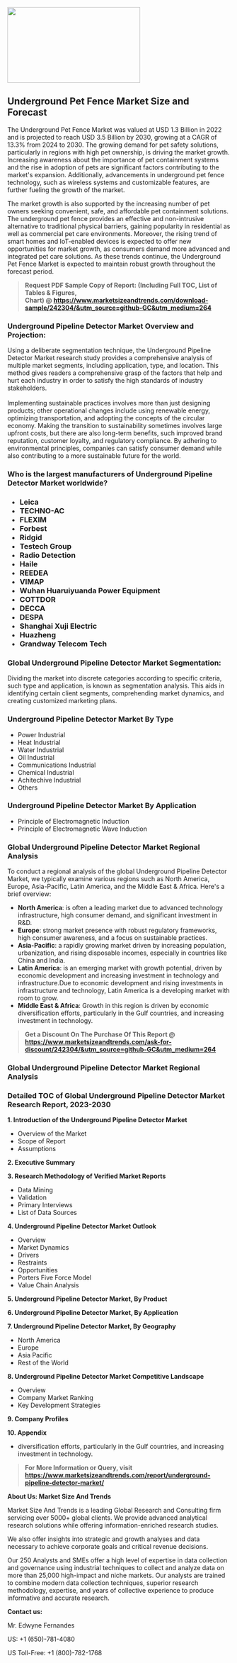 <p><img class="alignnone size-medium wp-image-20088" src="https://ffe5etoiles.com/wp-content/uploads/2024/12/MST1-300x171.png" alt="" width="300" height="171" /></p><h2>Underground Pet Fence Market Size and Forecast</h2><p>The Underground Pet Fence Market was valued at USD 1.3 Billion in 2022 and is projected to reach USD 3.5 Billion by 2030, growing at a CAGR of 13.3% from 2024 to 2030. The growing demand for pet safety solutions, particularly in regions with high pet ownership, is driving the market growth. Increasing awareness about the importance of pet containment systems and the rise in adoption of pets are significant factors contributing to the market's expansion. Additionally, advancements in underground pet fence technology, such as wireless systems and customizable features, are further fueling the growth of the market.</p><p>The market growth is also supported by the increasing number of pet owners seeking convenient, safe, and affordable pet containment solutions. The underground pet fence provides an effective and non-intrusive alternative to traditional physical barriers, gaining popularity in residential as well as commercial pet care environments. Moreover, the rising trend of smart homes and IoT-enabled devices is expected to offer new opportunities for market growth, as consumers demand more advanced and integrated pet care solutions. As these trends continue, the Underground Pet Fence Market is expected to maintain robust growth throughout the forecast period.</p></p><blockquote id="" class=""><strong>Request PDF Sample Copy of Report: (Including Full TOC, List of Tables &amp; Figures, Chart)&nbsp;@&nbsp;<strong><a href="https://www.marketsizeandtrends.com/download-sample/242304/&utm_source=github-GC&utm_medium=264" target="_blank">https://www.marketsizeandtrends.com/download-sample/242304/&utm_source=github-GC&utm_medium=264</a></strong></strong></blockquote><h3 id="" class="">Underground Pipeline Detector Market&nbsp;Overview and Projection:</h3><p id="" class="">Using a deliberate segmentation technique, the Underground Pipeline Detector Market research study provides a comprehensive analysis of multiple market segments, including application, type, and location. This method gives readers a comprehensive grasp of the factors that help and hurt each industry in order to satisfy the high standards of industry stakeholders. <br /> <br />Implementing sustainable practices involves more than just designing products; other operational changes include using renewable energy, optimizing transportation, and adopting the concepts of the circular economy. Making the transition to sustainability sometimes involves large upfront costs, but there are also long-term benefits, such improved brand reputation, customer loyalty, and regulatory compliance. By adhering to environmental principles, companies can satisfy consumer demand while also contributing to a more sustainable future for the world.</p><h3 id="" class="">Who is the largest manufacturers of&nbsp;Underground Pipeline Detector Market worldwide?</h3><h3 class=""><p><ul><li>Leica </li><li> TECHNO-AC </li><li> FLEXIM </li><li> Forbest </li><li> Ridgid </li><li> Testech Group </li><li> Radio Detection </li><li> Haile </li><li> REEDEA </li><li> VIMAP </li><li> Wuhan Huaruiyuanda Power Equipment </li><li> COTTDOR </li><li> DECCA </li><li> DESPA </li><li> Shanghai Xuji Electric </li><li> Huazheng </li><li> Grandway Telecom Tech</li></ul></p></h3><h3 id="" class="">Global&nbsp;Underground Pipeline Detector Market Segmentation:</h3><p id="" class="">Dividing the market into discrete categories according to specific criteria, such type and application, is known as segmentation analysis. This aids in identifying certain client segments, comprehending market dynamics, and creating customized marketing plans.</p><h3 id="" class="">Underground Pipeline Detector Market&nbsp;By Type</h3><p><p><ul><li>Power Industrial</li><li> Heat Industrial</li><li> Water Industrial</li><li> Oil Industrial</li><li> Communications Industrial</li><li> Chemical Industrial</li><li> Achitechive Industrial</li><li> Others</p></li></ul></p></p><h3 id="" class="">Underground Pipeline Detector Market&nbsp;By Application</h3><p class=""><p><ul><li>Principle of Electromagnetic Induction</li><li> Principle of Electromagnetic Wave Induction</li></ul></p></p><h3 id="" class="">Global Underground Pipeline Detector Market Regional Analysis</h3><p id="" class="">To conduct a regional analysis of the global Underground Pipeline Detector Market, we typically examine various regions such as North America, Europe, Asia-Pacific, Latin America, and the Middle East &amp; Africa. Here's a brief overview:</p><ul><li><strong>North America</strong>: is often a leading market due to advanced technology infrastructure, high consumer demand, and significant investment in R&amp;D.</li><li><strong>Europe</strong>: strong market presence with robust regulatory frameworks, high consumer awareness, and a focus on sustainable practices.</li><li><strong>Asia-Pacific</strong>: a rapidly growing market driven by increasing population, urbanization, and rising disposable incomes, especially in countries like China and India.</li><li><strong>Latin America</strong>: is an emerging market with growth potential, driven by economic development and increasing investment in technology and infrastructure.Due to economic development and rising investments in infrastructure and technology, Latin America is a developing market with room to grow.</li><li><strong>Middle East &amp; Africa</strong>: Growth in this region is driven by economic diversification efforts, particularly in the Gulf countries, and increasing investment in technology.</li></ul><blockquote id="" class=""><strong>Get a Discount On The Purchase Of This Report @ <strong><a href="https://www.marketsizeandtrends.com/ask-for-discount/242304/&utm_source=github-GC&utm_medium=264" target="_blank">https://www.marketsizeandtrends.com/ask-for-discount/242304/&utm_source=github-GC&utm_medium=264</a></strong></strong></blockquote><h3 id="" class="">Global Underground Pipeline Detector Market Regional Analysis</h3><h3 id="" class="">Detailed TOC of Global Underground Pipeline Detector Market Research Report, 2023-2030</h3><p id="" class=""><strong>1. Introduction of the Underground Pipeline Detector Market</strong></p><ul><li>Overview of the Market</li><li>Scope of Report</li><li>Assumptions</li></ul><p id="" class=""><strong>2. Executive Summary</strong></p><p id="" class=""><strong>3. Research Methodology of Verified Market Reports</strong></p><ul><li>Data Mining</li><li>Validation</li><li>Primary Interviews</li><li>List of Data Sources</li></ul><p id="" class=""><strong>4. Underground Pipeline Detector Market Outlook</strong></p><ul><li>Overview</li><li>Market Dynamics</li><li>Drivers</li><li>Restraints</li><li>Opportunities</li><li>Porters Five Force Model</li><li>Value Chain Analysis</li></ul><p id="" class=""><strong>5. Underground Pipeline Detector Market, By Product</strong></p><p id="" class=""><strong>6. Underground Pipeline Detector Market, By Application</strong></p><p id="" class=""><strong>7. Underground Pipeline Detector Market, By Geography</strong></p><ul><li>North America</li><li>Europe</li><li>Asia Pacific</li><li>Rest of the World</li></ul><p id="" class=""><strong>8. Underground Pipeline Detector Market Competitive Landscape</strong></p><ul><li>Overview</li><li>Company Market Ranking</li><li>Key Development Strategies</li></ul><p id="" class=""><strong>9. Company Profiles</strong></p><p id="" class=""><strong>10. Appendix</strong></p><ul><li>diversification efforts, particularly in the Gulf countries, and increasing investment in technology.</li></ul><blockquote id="" class=""><strong>For More Information or Query, visit <strong><strong><a href="https://www.marketsizeandtrends.com/report/underground-pipeline-detector-market/" target="_blank">https://www.marketsizeandtrends.com/report/underground-pipeline-detector-market/</a></strong></strong></strong></blockquote><p id="" class=""><strong>About Us: Market Size And Trends</strong></p><p id="" class="">Market Size And Trends is a leading Global Research and Consulting firm servicing over 5000+ global clients. We provide advanced analytical research solutions while offering information-enriched research studies.</p><p id="" class="">We also offer insights into strategic and growth analyses and data necessary to achieve corporate goals and critical revenue decisions.</p><p id="" class="">Our 250 Analysts and SMEs offer a high level of expertise in data collection and governance using industrial techniques to collect and analyze data on more than 25,000 high-impact and niche markets. Our analysts are trained to combine modern data collection techniques, superior research methodology, expertise, and years of collective experience to produce informative and accurate research.</p><p id="" class=""><strong>Contact us:</strong></p><p id="" class="">Mr. Edwyne Fernandes</p><p id="" class="">US: +1 (650)-781-4080</p><p id="" class="">US Toll-Free: +1 (800)-782-1768</p>

